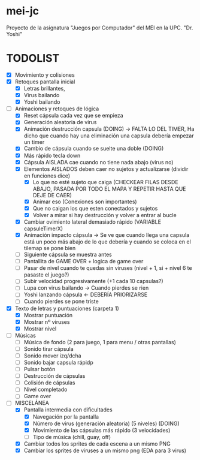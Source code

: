 # mei-jc
Proyecto de la asignatura "Juegos por Computador" del MEI en la UPC.
"Dr. Yoshi"

# TODOLIST
- [x] Movimiento y colisiones
- [x] Retoques pantalla inicial 
    - [x] Letras brillantes,
    - [x] Virus bailando
    - [x] Yoshi bailando
- [ ] Animaciones y retoques de lógica
    - [x] Reset cápsula cada vez que se empieza
    - [x] Generación aleatoria de virus
    - [x] Animación destrucción capsula (DOING) -> FALTA LO DEL TIMER, Ha dicho que cuando hay una eliminación una capsula debería empezar un timer
    - [x] Cambio de cápsula cuando se suelte una doble (DOING)
    - [x] Más rápido tecla down
    - [x] Cápsula AISLADA cae cuando no tiene nada abajo (virus no)
    - [x] Elementos AISLADOS deben caer no sujetos y actualizarse (dividir en funciones dice)
        - [x] Lo que no esté sujeto que caiga (CHECKEAR FILAS DESDE ABAJO, PASADA POR TODO EL MAPA Y REPETIR HASTA QUE DEJE DE CAER)
        - [x] Animar eso (Conexiones son importantes)
        - [x] Que no caigan los que esten conectados y sujetos
        - [x] Volver a mirar si hay destrucción y volver a entrar al bucle
    - [x] Cambiar ovimiento lateral demasiado rápido (VARIABLE capsuleTimerX)
    - [x] Animación impacto cápsula -> Se ve que cuando llega una capsula está un poco más abajo de lo que debería y cuando se coloca en el tilemap se pone bien
    - [ ] Siguiente cápsula se muestra antes
    - [ ] Pantallita de GAME OVER + logica de game over
    - [ ] Pasar de nivel cuando te quedas sin viruses (nivel + 1, si + nivel 6 te pasaste el juego?)
    - [ ] Subir velocidad progresivamente (+1 cada 10 capsulas?)
    - [ ] Lupa con virus bailando -> Cuando pierdes se rien
    - [ ] Yoshi lanzando cápsula <- DEBERÍA PRIORIZARSE
    - [ ] Cuando pierdes se pone triste 
- [x] Texto de letras y puntuaciones (carpeta 1)
    - [x] Mostrar puntuación
    - [x] Mostrar nº viruses
    - [x] Mostrar nivel
- [ ] Músicas
    - [ ] Música de fondo (2 para juego, 1 para menu / otras pantallas)
    - [ ] Sonido tirar cápsula
    - [ ] Sonido mover izq/dcha
    - [ ] Sonido bajar capsula rápidp
    - [ ] Pulsar botón
    - [ ] Destrucción de cápsulas
    - [ ] Colisión de cápsulas
    - [ ] Nivel completado
    - [ ] Game over 

- [ ] MISCELÁNEA
    - [x] Pantalla intermedia con dificultades 
        - [x] Navegación por la pantalla
        - [x] Número de virus (generación aleatoria) (5 niveles) (DOING)
        - [x] Movimiento de las cápsulas más rápido (3 velocidades)
        - [ ] Tipo de música (chill, guay, off)
    - [x] Cambiar todos los sprites de cada escena a un mismo PNG
    - [x] Cambiar los sprites de viruses a un mismo png (EDA para 3 virus)